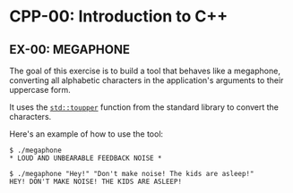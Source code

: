 # CPP-00: Introduction to C++

## EX-00: MEGAPHONE

The goal of this exercise is to build a tool that behaves like a megaphone, converting all alphabetic characters in the application's arguments to their uppercase form.

It uses the [`std::toupper`](https://en.cppreference.com/w/cpp/string/byte/toupper) function from the standard library to convert the characters.

Here's an example of how to use the tool:

```
$ ./megaphone
* LOUD AND UNBEARABLE FEEDBACK NOISE *

$ ./megaphone "Hey!" "Don't make noise! The kids are asleep!"
HEY! DON'T MAKE NOISE! THE KIDS ARE ASLEEP!
```
